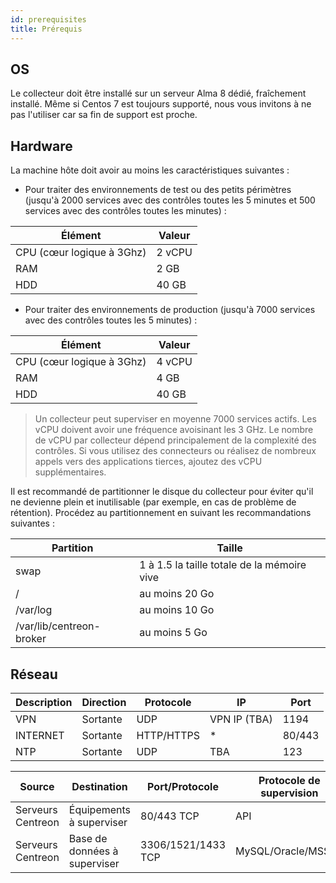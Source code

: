 ```yaml
---
id: prerequisites
title: Prérequis
---
```


## OS

Le collecteur doit être installé sur un serveur Alma 8 dédié, fraîchement installé. Même si Centos 7 est toujours supporté, nous vous invitons à ne pas l'utiliser car sa fin de support est proche.

## Hardware

La machine hôte doit avoir au moins les caractéristiques suivantes :

* Pour traiter des environnements de test ou des petits périmètres (jusqu'à 2000 services avec des contrôles toutes les 5 minutes et 500 services avec des contrôles toutes les minutes) :

| Élément                     | Valeur    |
| ----------------------------| --------- |
| CPU  (cœur logique à 3Ghz)  | 2 vCPU    |
| RAM                         | 2 GB      |
| HDD                         | 40 GB     |

* Pour traiter des environnements de production (jusqu'à 7000 services avec des contrôles toutes les 5 minutes) :

| Élément                     | Valeur    |
| ----------------------------| --------- |
| CPU  (cœur logique à 3Ghz)  | 4 vCPU    |
| RAM                         | 4 GB      |
| HDD                         | 40 GB     |

> Un collecteur peut superviser en moyenne 7000 services actifs. Les vCPU doivent avoir une fréquence avoisinant les 3 GHz.
> Le nombre de vCPU par collecteur dépend principalement de la complexité des contrôles. Si vous utilisez des connecteurs
> ou réalisez de nombreux appels vers des applications tierces, ajoutez des vCPU supplémentaires.

Il est recommandé de partitionner le disque du collecteur pour éviter qu'il ne devienne plein et inutilisable (par exemple, en cas de problème de rétention).
Procédez au partitionnement en suivant les recommandations suivantes :

| Partition                  | Taille                                                                                                     |
|----------------------------|------------------------------------------------------------------------------------------------------------|
| swap                       | 1 à 1.5 la taille totale de la mémoire vive                                                                |
| /                          | au moins 20 Go                                                                                             |
| /var/log                   | au moins 10 Go                                                                                             |
| /var/lib/centreon-broker   | au moins 5 Go                                                                                              |

## Réseau

| Description | Direction | Protocole  | IP           | Port   |
| ----------- | --------- | ---------- | ------------ | ------ |
| VPN         | Sortante  | UDP        | VPN IP (TBA) | 1194   |
| INTERNET    | Sortante  | HTTP/HTTPS | *            | 80/443 |
| NTP         | Sortante  | UDP        | TBA          | 123    |

| Source             | Destination                  | Port/Protocole     | Protocole de supervision   |
| ------------------ | ---------------------------- | ------------------ | -------------------------- |
| Serveurs Centreon  | Équipements à superviser     | 80/443 TCP         | API                        |
| Serveurs Centreon  | Base de données à superviser | 3306/1521/1433 TCP | MySQL/Oracle/MSSQL         |

